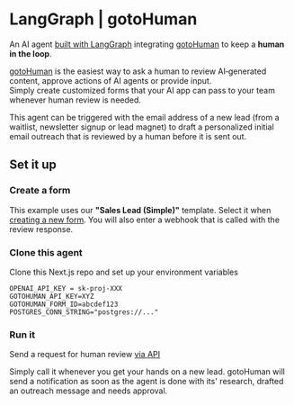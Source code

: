 # LangGraph | gotoHuman

An AI agent [built with LangGraph](https://langchain-ai.github.io/langgraphjs/) integrating [gotoHuman](https://gotohuman.com) to keep a **human in the loop**.

[gotoHuman](https://gotohuman.com) is the easiest way to ask a human to review AI‑generated content, approve actions of AI agents or provide input.  
Simply create customized forms that your AI app can pass to your team whenever human review is needed.

This agent can be triggered with the email address of a new lead (from a waitlist, newsletter signup or lead magnet) to draft a personalized initial email outreach that is reviewed by a human before it is sent out.

## Set it up

### Create a form

This example uses our **"Sales Lead (Simple)"** template. Select it when [creating a new form](https://app.gotohuman.com/create). You will also enter a webhook that is called with the review response.

### Clone this agent

Clone this Next.js repo and set up your environment variables

```
OPENAI_API_KEY = sk-proj-XXX
GOTOHUMAN_API_KEY=XYZ
GOTOHUMAN_FORM_ID=abcdef123
POSTGRES_CONN_STRING="postgres://..."
```

### Run it

Send a request for human review [via API](https://docs.gotohuman.com/send-requests)

Simply call it whenever you get your hands on a new lead. gotoHuman will send a notification as soon as the agent is done with its' research, drafted an outreach message and needs approval.